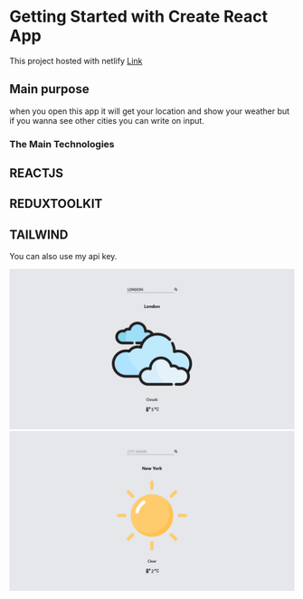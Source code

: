 # Getting Started with Create React App

This project hosted with netlify [Link](https://6401c4f11e8cf802a90f940e--weatherapp-by-tugcankartal.netlify.app)

## Main purpose

when you open this app it will get your location and show your weather but if you wanna see other cities you can write on input.

### The Main Technologies 

## REACTJS 
## REDUXTOOLKIT
## TAILWIND

You can also use my api key.

![Project Images](https://raw.githubusercontent.com/tugcan-kartal/WeatherApp/main/public/(1280).png)
![Project Images](https://raw.githubusercontent.com/tugcan-kartal/WeatherApp/main/public/(1281).png)
